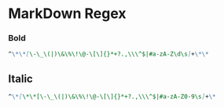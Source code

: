 # MarkDown Regex 

### Bold 
```MarkDown
^\*\*[\-\_\(|)\&\%\!\@-\[\]{}*+?.,\\\^$|#a-zA-Z\d\s]+\*\*
```

## Italic
```MarkDown
^\*[\*\*[\-\_\(|)\&\%\!\@-\[\]{}*+?.,\\\^$|#a-zA-Z0-9\s]+\*
```
